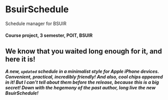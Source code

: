 # BsuirSchedule
Schedule manager for BSUIR

#### Course project, 3 semester, POIT, BSUIR


We know that you waited long enough for it, and here it is!
---

***A new, `updated` schedule in a minimalist style for Apple iPhone devices. Convenient, practical, incredibly friendly! And also, cool chips appeared in it! But I can’t tell about them before the release, because this is a big secret! Down with the hegemony of the past author, long live the new BsuirSchedule!***
